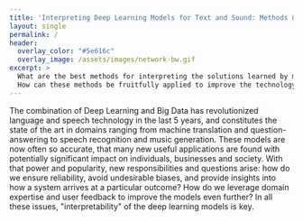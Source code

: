 ```yaml
---
title: 'Interpreting Deep Learning Models for Text and Sound: Methods & Applications'
layout: single
permalink: /
header:
  overlay_color: "#5e616c"
  overlay_image: /assets/images/network-bw.gif
excerpt: >
  What are the best methods for interpreting the solutions learned by modern deep learning algorithms in language modelling and related domains?
  How can these methods be fruitfully applied to improve the technology, to ensure ethical outcomes and to allow users to adapt them to their needs?
---
```


The combination of Deep Learning and Big Data has revolutionized language and speech technology in the last 5 years, and constitutes the state of the art in domains ranging from machine translation and question-answering to speech recognition and music generation. These models are now often so accurate, that many new useful applications are found with potentially significant impact on individuals, businesses and society. With that power and popularity, new responsibilities and questions arise: how do we ensure reliability, avoid undesirable biases, and provide insights into how a system arrives at a particular outcome? How do we leverage domain expertise and user feedback to improve the models even further? In all these issues, "interpretability" of the deep learning models is key.
